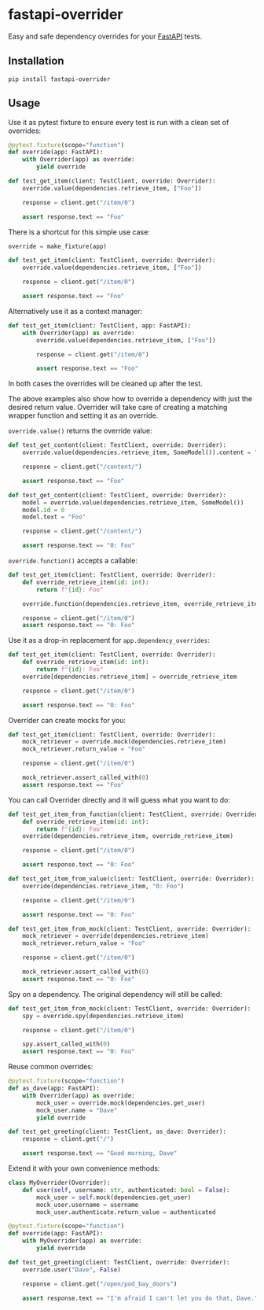 # fastapi-overrider

Easy and safe dependency overrides for your [FastAPI](https://fastapi.tiangolo.com/) tests. 

## Installation

`pip install fastapi-overrider`

## Usage

Use it as pytest fixture to ensure every test is run with a clean set of overrides:

```python
@pytest.fixture(scope="function")
def override(app: FastAPI):
    with Overrider(app) as override:
        yield override

def test_get_item(client: TestClient, override: Overrider):
    override.value(dependencies.retrieve_item, ["Foo"])

    response = client.get("/item/0")

    assert response.text == "Foo"
```

There is a shortcut for this simple use case:

```python
override = make_fixture(app)

def test_get_item(client: TestClient, override: Overrider):
    override.value(dependencies.retrieve_item, ["Foo"])

    response = client.get("/item/0")

    assert response.text == "Foo"
```

Alternatively use it as a context manager:

```python
def test_get_item(client: TestClient, app: FastAPI):
    with Overrider(app) as override:
        override.value(dependencies.retrieve_item, ["Foo"])

        response = client.get("/item/0")

        assert response.text == "Foo"
```

In both cases the overrides will be cleaned up after the test.

The above examples also show how to override a dependency with just the desired return
value. Overrider will take care of creating a matching wrapper function and setting it
as an override.

`override.value()` returns the override value:

```python
def test_get_content(client: TestClient, override: Overrider):
    override.value(dependencies.retrieve_item, SomeModel()).content = "Foo"

    response = client.get("/content/")

    assert response.text == "Foo"
```

```python
def test_get_content(client: TestClient, override: Overrider):
    model = override.value(dependencies.retrieve_item, SomeModel())
    model.id = 0
    model.text = "Foo"

    response = client.get("/content/")

    assert response.text == "0: Foo"
```

`override.function()` accepts a callable:

```python
def test_get_item(client: TestClient, override: Overrider):
    def override_retrieve_item(id: int):
        return f"{id}: Foo"

    override.function(dependencies.retrieve_item, override_retrieve_item)

    response = client.get("/item/0")
    assert response.text == "0: Foo"
```

Use it as a drop-in replacement for `app.dependency_overrides`:

```python
def test_get_item(client: TestClient, override: Overrider):
    def override_retrieve_item(id: int):
        return f"{id}: Foo"
    override[dependencies.retrieve_item] = override_retrieve_item

    response = client.get("/item/0")

    assert response.text == "0: Foo"
```

Overrider can create mocks for you:

```python
def test_get_item(client: TestClient, override: Overrider):
    mock_retriever = override.mock(dependencies.retrieve_item)
    mock_retriever.return_value = "Foo"

    response = client.get("/item/0")

    mock_retriever.assert_called_with(0)
    assert response.text == "Foo"
```

You can call Overrider directly and it will guess what you want to do:

```python
def test_get_item_from_function(client: TestClient, override: Overrider):
    def override_retrieve_item(id: int):
        return f"{id}: Foo"
    override(dependencies.retrieve_item, override_retrieve_item)

    response = client.get("/item/0")

    assert response.text == "0: Foo"
```

```python
def test_get_item_from_value(client: TestClient, override: Overrider):
    override(dependencies.retrieve_item, "0: Foo")

    response = client.get("/item/0")

    assert response.text == "0: Foo"
```

```python
def test_get_item_from_mock(client: TestClient, override: Overrider):
    mock_retriever = override(dependencies.retrieve_item)
    mock_retriever.return_value = "Foo"

    response = client.get("/item/0")

    mock_retriever.assert_called_with(0)
    assert response.text == "0: Foo"
```

Spy on a dependency. The original dependency will still be called:

```python
def test_get_item_from_mock(client: TestClient, override: Overrider):
    spy = override.spy(dependencies.retrieve_item)

    response = client.get("/item/0")

    spy.assert_called_with(0)
    assert response.text == "0: Foo"
```

Reuse common overrides:

```python
@pytest.fixture(scope="function")
def as_dave(app: FastAPI):
    with Overrider(app) as override:
        mock_user = override.mock(dependencies.get_user)
        mock_user.name = "Dave"
        yield override

def test_get_greeting(client: TestClient, as_dave: Overrider):
    response = client.get("/")

    assert response.text == "Good morning, Dave"
```

Extend it with your own convenience methods:

```python
class MyOverrider(Overrider):
    def user(self, username: str, authenticated: bool = False):
        mock_user = self.mock(dependencies.get_user)
        mock_user.username = username
        mock_user.authenticate.return_value = authenticated

@pytest.fixture(scope="function")
def override(app: FastAPI):
    with MyOverrider(app) as override:
        yield override

def test_get_greeting(client: TestClient, override: Overrider):
    override.user("Dave", False)

    response = client.get("/open/pod_bay_doors")

    assert response.text == "I'm afraid I can't let you do that, Dave."
```
